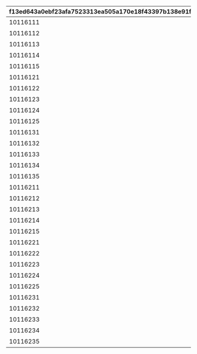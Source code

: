 |f13ed643a0ebf23afa7523313ea505a170e18f43397b138e91f7f0555d8a3cf4|5dfe0fa327f57fdcb0deebc30630f89253059fee1549193f83580f0b790fd48c|34af3dd9df4d5bcdecab5a128cdf4076c4a642bacaff015df04ab86ba62407e3|7c98475a477be8f093af19f3d0cf51ce22f80c421736587a433137f4c3ce395e|dcc9fb8c27cde88e7882408f49729449cd1c3c6b291930a1d20aeae6965a0a8d|dd89a3d3635a83ac69910e12c7802b883833aa59c6d8200d49c525f62a36a22c|6622bcbbb2ce16cb4880ed731a8bc8bc5c1dfcbfa5e6e3d297b1124af433dc47|91fa945c68f64700682a05bae722f4cd9f631219339419cb1aeed7942ca3a1fc|b980f89c08eef43ae9ea00715efe2b656562174cf2a7c6fc91ec25c11833b1ab|0938629496b453aa07b227d64b29950a85f7ec10e73fe9cbde257f3b43677761|940f2b9f1198c30af11bb891a4c66617f8eb92933a8b09f39ad9605776ae2a90|
| --- | --- | --- | --- | --- | --- | --- | --- | --- | --- | --- |
|10116111|0|10116|イワアライグマの生態メモ①|0|0|10143105|207300|1|1|0|
|10116112|0|10116|イワアライグマの生態メモ②|0|0|0|207300|2|1|0|
|10116113|0|10116|イワアライグマの生態メモ③|0|0|0|207300|3|1|0|
|10116114|0|10116|イワアライグマの生態メモ④|0|0|0|207300|4|1|0|
|10116115|8|10116|洗い物のお師匠さま|75|1|0|207300|5|1|91002|
|10116121|0|10116|ワッパダヌキの生態メモ①|0|0|0|207000|1|1|0|
|10116122|0|10116|ワッパダヌキの生態メモ②|0|0|0|207000|2|1|0|
|10116123|0|10116|ワッパダヌキの生態メモ③|0|0|0|207000|3|1|0|
|10116124|0|10116|ワッパダヌキの生態メモ④|0|0|0|207000|4|1|0|
|10116125|8|10116|小さな再会と一化かし|75|1|0|207000|5|1|91002|
|10116131|0|10116|ゴブリングレートの生態メモ①|0|0|0|305700|1|1|0|
|10116132|0|10116|ゴブリングレートの生態メモ②|0|0|0|305700|2|1|0|
|10116133|0|10116|ゴブリングレートの生態メモ③|0|0|0|305700|3|1|0|
|10116134|0|10116|ゴブリングレートの生態メモ④|0|0|0|305700|4|1|0|
|10116135|8|10116|学びはまず形から|75|1|0|305700|5|1|91002|
|10116211|0|10116|スリーピィオウルの生態メモ①|0|0|10143105|206900|1|2|0|
|10116212|0|10116|スリーピィオウルの生態メモ②|0|0|0|206900|2|2|0|
|10116213|0|10116|スリーピィオウルの生態メモ③|0|0|0|206900|3|2|0|
|10116214|0|10116|スリーピィオウルの生態メモ④|0|0|0|206900|4|2|0|
|10116215|8|10116|天にも昇る寝心地|75|1|0|206900|5|2|91002|
|10116221|0|10116|ライライの生態メモ①|0|0|0|304600|1|2|0|
|10116222|0|10116|ライライの生態メモ②|0|0|0|304600|2|2|0|
|10116223|0|10116|ライライの生態メモ③|0|0|0|304600|3|2|0|
|10116224|0|10116|ライライの生態メモ④|0|0|0|304600|4|2|0|
|10116225|8|10116|それぞれの在り方を大切に|75|1|0|304600|5|2|91002|
|10116231|0|10116|ニャットの生態メモ①|0|0|0|215300|1|2|0|
|10116232|0|10116|ニャットの生態メモ②|0|0|0|215300|2|2|0|
|10116233|0|10116|ニャットの生態メモ③|0|0|0|215300|3|2|0|
|10116234|0|10116|ニャットの生態メモ④|0|0|0|215300|4|2|0|
|10116235|8|10116|あなたが教えてくれたこと|75|1|0|215300|5|2|91002|